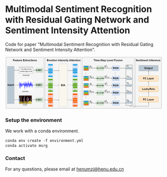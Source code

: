 # Multimodal Sentiment Recognition with Residual Gating Network and Sentiment Intensity Attention
Code for paper "Multimodal Sentiment Recognition with Residual Gating Network and Sentiment Intensity Attention".

<p align="center">
  <img width="600" src="msrg-pic.png">
</p>

### Setup the environment

We work with a conda environment.

```
conda env create -f environment.yml
conda activate msrg
```

### Contact

For any questions, please email at henumzj@henu.edu.cn
